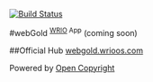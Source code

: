 [![Build Status](https://travis-ci.org/webRunes/webGold-WRIO-App.svg?branch=master)](https://travis-ci.org/webRunes/webGold-WRIO-App)

#webGold <sup>[WRIO](http://wrioos.com) App</sup>
(coming soon)

##Official Hub
[webgold.wrioos.com](http://webgold.wrioos.com)

Powered by [Open Copyright](http://opencopyright.webrunes.com)

